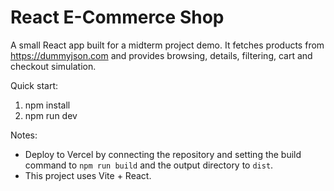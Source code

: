 # React E-Commerce Shop

A small React app built for a midterm project demo. It fetches products from https://dummyjson.com and provides browsing, details, filtering, cart and checkout simulation.

Quick start:

1. npm install
2. npm run dev

Notes:
- Deploy to Vercel by connecting the repository and setting the build command to `npm run build` and the output directory to `dist`.
- This project uses Vite + React.
